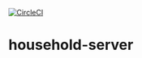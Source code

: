 [![CircleCI](https://circleci.com/gh/gossie/household-server/tree/master.svg?style=svg)](https://circleci.com/gh/gossie/household-server/tree/master)

# household-server
